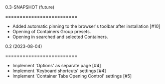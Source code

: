 0.3-SNAPSHOT (future)

=========================

- Added automatic pinning to the browser's toolbar after installation [#10]
- Opening of Containers Group presets.
- Opening in searched and selected Containers.


0.2 (2023-08-04)

=========================

- Implement 'Options' as separate page [#4]
- Implement 'Keyboard shortcuts' settings [#4]
- Implement 'Container Tabs Opening Control' settings [#5]
